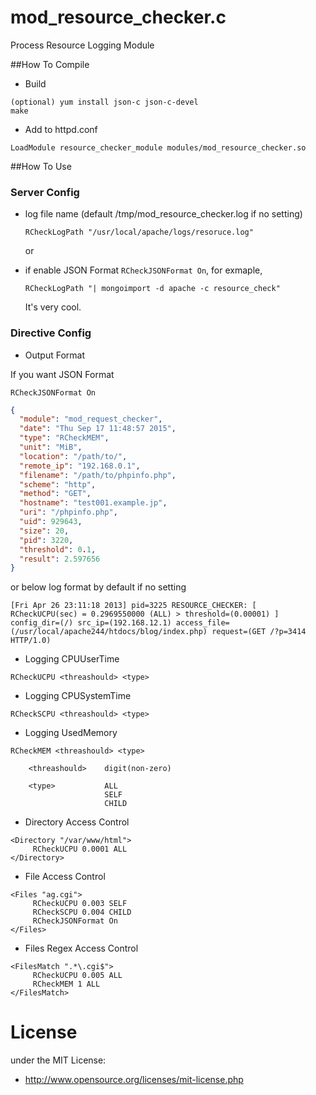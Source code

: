 # mod_resource_checker.c

Process Resource Logging Module

##How To Compile
- Build
```
(optional) yum install json-c json-c-devel
make
```

- Add to  httpd.conf
```
LoadModule resource_checker_module modules/mod_resource_checker.so
```


##How To Use
### Server Config
- log file name (default /tmp/mod_resource_checker.log if no setting)

    ```
    RCheckLogPath "/usr/local/apache/logs/resoruce.log"
    ```
      
    or

- if enable JSON Format `RCheckJSONFormat On`, for exmaple, 

    ```
    RCheckLogPath "| mongoimport -d apache -c resource_check"
    ```

    It's very cool.


### Directive Config
- Output Format

If you want JSON Format

```
RCheckJSONFormat On
```

```json
{
  "module": "mod_request_checker",
  "date": "Thu Sep 17 11:48:57 2015",
  "type": "RCheckMEM",
  "unit": "MiB",
  "location": "/path/to/",
  "remote_ip": "192.168.0.1",
  "filename": "/path/to/phpinfo.php",
  "scheme": "http",
  "method": "GET",
  "hostname": "test001.example.jp",
  "uri": "/phpinfo.php",
  "uid": 929643,
  "size": 20,
  "pid": 3220,
  "threshold": 0.1,
  "result": 2.597656
}
```

or below log format by default if no setting

```
[Fri Apr 26 23:11:18 2013] pid=3225 RESOURCE_CHECKER: [ RCheckUCPU(sec) = 0.2969550000 (ALL) > threshold=(0.00001) ] config_dir=(/) src_ip=(192.168.12.1) access_file=(/usr/local/apache244/htdocs/blog/index.php) request=(GET /?p=3414 HTTP/1.0)
```

- Logging CPUUserTime

```
RCheckUCPU <threashould> <type>
```

- Logging CPUSystemTime
```
RCheckSCPU <threashould> <type>
```

- Logging UsedMemory
```
RCheckMEM <threashould> <type>

    <threashould>    digit(non-zero)

    <type>           ALL
                     SELF
                     CHILD
```

- Directory Access Control
```
<Directory "/var/www/html">
     RCheckUCPU 0.0001 ALL
</Directory>
```

- File Access Control
```
<Files "ag.cgi">
     RCheckUCPU 0.003 SELF
     RCheckSCPU 0.004 CHILD
     RCheckJSONFormat On
</Files>
```

- Files Regex Access Control
```
<FilesMatch ".*\.cgi$">
     RCheckUCPU 0.005 ALL
     RCheckMEM 1 ALL
</FilesMatch>
```

# License
under the MIT License:

* http://www.opensource.org/licenses/mit-license.php
